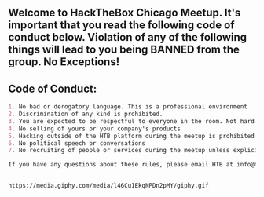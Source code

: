 ## Welcome to HackTheBox Chicago Meetup. It's important that you read the following code of conduct below. Violation of any of the following things will lead to you being BANNED from the group. No Exceptions!


## Code of Conduct:

```markdown
1. No bad or derogatory language. This is a professional environment
2. Discrimination of any kind is prohibited. 
3. You are expected to be respectful to everyone in the room. Not hard. We're all adults.
4. No selling of yours or your company's products
5. Hacking outside of the HTB platform during the meetup is prohibited. 
6. No political speech or conversations
7. No recruiting of people or services during the meetup unless explicitly given permission by HTB stakeholders or team leaders

If you have any questions about these rules, please email HTB at info@hackthebox.eu


https://media.giphy.com/media/l46Cu1EkqNPDn2pMY/giphy.gif
